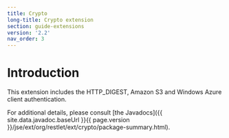 ```yaml
---
title: Crypto
long-title: Crypto extension
section: guide-extensions
version: '2.2'
nav_order: 3
---
```

# Introduction

This extension includes the HTTP\_DIGEST, Amazon S3 and Windows Azure
client authentication.

For additional details, please consult [the
Javadocs]({{ site.data.javadoc.baseUrl }}{{ page.version }}/jse/ext/org/restlet/ext/crypto/package-summary.html).
